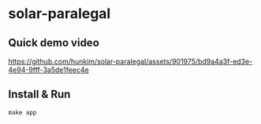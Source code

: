 # solar-paralegal

## Quick demo video

https://github.com/hunkim/solar-paralegal/assets/901975/bd9a4a3f-ed3e-4e94-9fff-3a5de1feec4e

## Install & Run
```
make app
```
